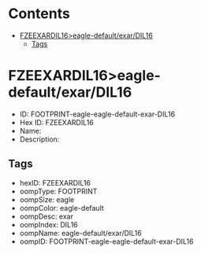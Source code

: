 



Contents
========

* [FZEEXARDIL16>eagle-default/exar/DIL16](#fzeexardil16eagle-defaultexardil16)
	* [Tags](#tags)

# FZEEXARDIL16>eagle-default/exar/DIL16

- ID: FOOTPRINT-eagle-eagle-default-exar-DIL16
- Hex ID: FZEEXARDIL16
- Name: 
- Description: 

## Tags

- hexID: FZEEXARDIL16
- oompType: FOOTPRINT
- oompSize: eagle
- oompColor: eagle-default
- oompDesc: exar
- oompIndex: DIL16
- oompName: eagle-default/exar/DIL16
- oompID: FOOTPRINT-eagle-eagle-default-exar-DIL16
